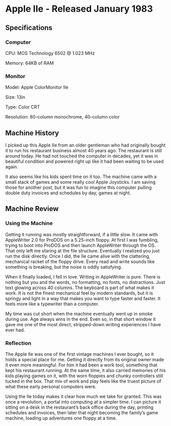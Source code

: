 # Apple IIe - Released January 1983 

## Specifications  
### Computer
CPU: MOS Technology 6502 @ 1.023 MHz 

Memory: 64KB of RAM 
### Monitor 
Model: Apple ColorMonitor IIe

Size: 13in 

Type: Color CRT

Resolution: 80-column monochrome, 40-column color 



## Machine History

I picked up this Apple IIe from an older gentleman who had originally bought it to run his restaurant business almost 40 years ago. The restaurant is still around today. He had not touched the computer in decades, yet it was in beautiful condition and powered right up like it had been waiting to be used again.

It also seems like his kids spent time on it too. The machine came with a small stack of games and some really cool Apple Joysticks. I am saving those for another post, but it was fun to imagine this computer pulling double duty invoices and schedules by day, games at night.

## Machine Review 
### Using the Machine
Getting it running was mostly straightforward, if a little slow. It came with AppleWriter 2.0 for ProDOS on a 5.25-inch floppy. At first I was fumbling, trying to boot into ProDOS and then launch AppleWriter through the OS. That only left me staring at the file structure. Eventually I realized you just run the disk directly. Once I did, the IIe came alive with the clattering, mechanical racket of the floppy drive. Every read and write sounds like something is breaking, but the noise is oddly satisfying.

When it finally loaded, I fell in love. Writing in AppleWriter is pure. There is nothing but you and the words, no formatting, no fonts, no distractions. Just text glowing across 40 columns. The keyboard is part of what makes it work. It is not the finest mechanical feel by modern standards, but it is springy and light in a way that makes you want to type faster and faster. It feels more like a typewriter than a computer.

My time was cut short when the machine eventually went up in smoke during use. Age always wins in the end. Even so, in that short window it gave me one of the most direct, stripped-down writing experiences I have ever had.

### Reflection
The Apple IIe was one of the first vintage machines I ever bought, so it holds a special place for me. Getting it directly from its original owner made it even more meaningful. For him it had been a work tool, something that kept his restaurant running. At the same time, it also carried memories of his kids playing games on it, with the worn floppies and chunky controllers still tucked in the box. That mix of work and play feels like the truest picture of what these early personal computers were.

Using the IIe today makes it clear how much we take for granted. This was once a revolution, a portal into computing at a simpler time. I can picture it sitting on a desk in the restaurant’s back office during the day, printing schedules and invoices, then later that night becoming the family’s game machine, loading up adventures one floppy at a time.
